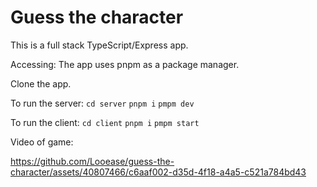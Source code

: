 # Guess the  character

This is a full stack TypeScript/Express app.

Accessing:
The app uses pnpm as a package manager.

Clone the app.

To run the server: `cd server` `pnpm i` `pmpm dev`

To run the client: `cd client` `pnpm i` `pmpm start`

Video of game: 



https://github.com/Looease/guess-the-character/assets/40807466/c6aaf002-d35d-4f18-a4a5-c521a784bd43


